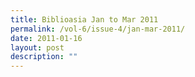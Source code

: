 ```yaml
---
title: Biblioasia Jan to Mar 2011
permalink: /vol-6/issue-4/jan-mar-2011/
date: 2011-01-16
layout: post
description: ""
---
```

